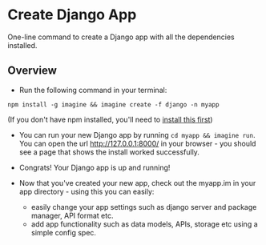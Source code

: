 <h1> Create Django App </h1>

One-line command to create a Django app with all the dependencies installed. 

<h2> Overview </h2>

- Run the following command in your terminal:
```
npm install -g imagine && imagine create -f django -n myapp 
```

(If you don't have npm installed, you'll need to [install this first](https://docs.npmjs.com/cli/v7/commands/npm-install))

- You can run your new Django app by running `cd myapp && imagine run`. You can open the url http://127.0.0.1:8000/ in your browser - you should see a page that shows the install worked successfully.

- Congrats! Your Django app is up and running! 

- Now that you've created your new app, check out the myapp.im in your app directory - using this you can easily: 
  - easily change your app settings such as django server and package manager, API format etc.
  - add app functionality such as data models, APIs, storage etc using a simple config spec. 
